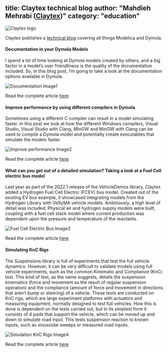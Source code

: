 title: Claytex technical blog
author: "Mahdieh Mehrabi ([Claytex](https://www.claytex.com/))"
category: "education"
---

![Claytex logo]( https://www.claytex.com/wp-content/uploads/2022/05/Claytex-TECHNIA-COMPANY-RGB-217-90.png "Claytex logo")

Claytex publishes a [technical blog](https://www.linkedin.com/showcase/our-technical-blog/) covering all things Modelica and Dymola.

#### Documentation in your Dymola Models

I spend a lot of time looking at Dymola models created by others, and a big factor in a model’s user friendliness is the quality of the documentation included. So, in this blog post, I’m going to take a look at the documentation options available in Dymola.

![Documentation Image1]( https://www.claytex.com/wp-content/uploads/2023/02/Documentation-Image-1_Modelica-NL.png "Documentation Image1")

Read the complete article [here]( https://www.claytex.com/blog/methods/documentation-in-your-dymola-models/)

#### Improve performance by using different compilers in Dymola

Sometimes using a different C compiler can result in a model simulating faster. In this post we look at how the different Windows compilers, Visual Studio, Visual Studio with Clang, MinGW and MinGW with Clang can be used to compile a Dymola model and potentially create executables that simulate the models faster.

![Improve performance Image2]( https://www.claytex.com/wp-content/uploads/2023/02/Improve-performance-Image-2_Modelica-NL.png "Improve performance Image2")

Read the complete article [here]( https://www.claytex.com/tech-blog/improve-performance-by-using-different-compilers-in-dymola/)

#### What can you get out of a detailed simulation? Taking a look at a Fuel Cell electric bus model

Last year as part of the 2022.1 release of the VehicleDemos library, Claytex added a Hydrogen Fuel Cell Electric (FCEV) bus model. Created out of the existing EV bus example, it showcased integrating models from the Hydrogen Library with VeSyMA vehicle models. Ambitiously, a high level of detail was included. Physical air and hydrogen supply models were built, coupling with a fuel cell stack model where current production was dependent upon the pressure and temperature of the reactants. 

![Fuel Cell Electric Bus Image3]( https://www.claytex.com/wp-content/uploads/2023/02/Fuel-Cell-Electric-Bus-Image-3_Modelica-NL.png "Fuel Cell Electric Bus Image3")

Read the complete article [here]( https://www.claytex.com/tech-blog/what-can-you-get-out-of-a-detailed-simulation-taking-a-look-at-a-fuel-cell-electric-bus-model/)

#### Simulating KnC Rigs

The Suspensions library is full of experiments that test the full vehicle dynamics. However, it can be very difficult to validate models using full vehicle experiments, such as the common Kinematic and Compliance (KnC) test. This kind of test, as the name suggests, details the suspension kinematics (force and movement as the result of regular suspension operation) and the compliance (amount of force and movement in directions that aren’t bump or steering) of a vehicle.
These tests are conducted on KnC rigs, which are large experiment platforms with actuators and measuring equipment, normally designed to test full vehicles. How this is done is dependent on the tests carried out, but in its simplest form it consists of 4 pads that support the vehicle, which can be moved up and down to simulate road input. This tests suspension reaction to known inputs, such as sinusoidal sweeps or measured road inputs.

![Simulation KnC Rigs Image4]( https://www.claytex.com/wp-content/uploads/2023/02/Simulation-KnC-Rigs-Image-4_Modelica-NL.png "Simulation KnC Rigs Image4")

Read the complete article [here]( https://www.claytex.com/tech-blog/simulating-knc-rigs/)
